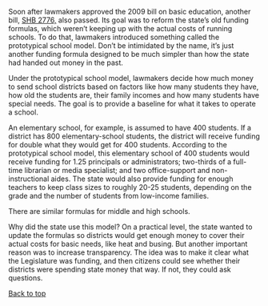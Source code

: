 <span class="drop">S</span>oon after lawmakers approved the 2009 bill on basic education, another bill,  <span class="yellow"><a href="http://www.k12.wa.us/safs/INS/2776/2776%20Final%20Bill%20Report.pdf">SHB 2776,</a></span> also passed. Its goal was to reform the state’s old funding formulas, which weren’t keeping up with the actual costs of running schools. To do that, lawmakers introduced something called the prototypical school model. Don’t be intimidated by the name, it’s just another funding formula designed to be much simpler than how the state had handed out money in the past.

Under the prototypical school model, lawmakers decide how much money to send school districts based on factors like how many students they have, how old the students are, their family incomes and how many students have special needs. The goal is to provide a baseline for what it takes to operate a school.

An elementary school, for example, is assumed to have 400 students. If a district has 800 elementary-school students, the district will receive funding for double what they would get for 400 students. According to the prototypical school model, this elementary school of 400 students would receive funding for 1.25 principals or administrators; two-thirds of a full-time librarian or media specialist; and two office-support and non-instructional aides. The state would also provide funding for enough teachers to keep class sizes to roughly 20-25 students, depending on the grade and the number of students from low-income families.

There are similar formulas for middle and high schools.

Why did the state use this model? On a practical level, the state wanted to update the formulas so districts would get enough money to cover their actual costs for basic needs, like heat and busing. But another important reason was to increase transparency. The idea was to make it clear what the Legislature was funding, and then citizens could see whether their districts were spending state money that way. If not, they could ask questions. 

<div class="top"><a href="#top"><i class="fa fa-caret-up"></i> Back to top</a></div>